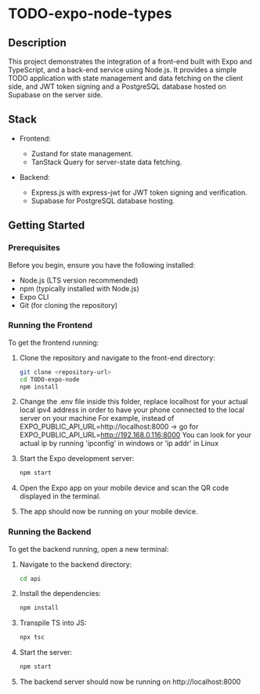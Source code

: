 # TODO-expo-node-types

## Description
This project demonstrates the integration of a front-end built with Expo and TypeScript, and a back-end service using Node.js. It provides a simple TODO application with state management and data fetching on the client side, and JWT token signing and a PostgreSQL database hosted on Supabase on the server side.

## Stack
- Frontend:
    - Zustand for state management.
    - TanStack Query for server-state data fetching.

- Backend:
    - Express.js with express-jwt for JWT token signing and verification.
    - Supabase for PostgreSQL database hosting.

## Getting Started

### Prerequisites
Before you begin, ensure you have the following installed:
- Node.js (LTS version recommended)
- npm (typically installed with Node.js)
- Expo CLI
- Git (for cloning the repository)

### Running the Frontend
To get the frontend running:

1. Clone the repository and navigate to the front-end directory:
    ```sh
    git clone <repository-url>
    cd TODO-expo-node
    npm install
    ```

2. Change the .env file inside this folder, replace localhost for your actual local ipv4 address in order to have your phone connected to the local server on your machine
    For example, instead of  EXPO_PUBLIC_API_URL=http://localhost:8000 -> go for EXPO_PUBLIC_API_URL=http://192.168.0.116:8000
    You can look for your actual ip by running 'ipconfig' in windows or 'ip addr' in Linux


3. Start the Expo development server:
    ```sh
    npm start
    ```

3. Open the Expo app on your mobile device and scan the QR code displayed in the terminal.

4. The app should now be running on your mobile device.

### Running the Backend
To get the backend running, open a new terminal:

1. Navigate to the backend directory:
    ```sh
    cd api
    ```

2. Install the dependencies:
    ```sh
    npm install
    ```

3. Transpile TS into JS:
    ```sh
    npx tsc
    ```


4. Start the server:
    ```sh
    npm start
    ```

5. The backend server should now be running on http://localhost:8000
